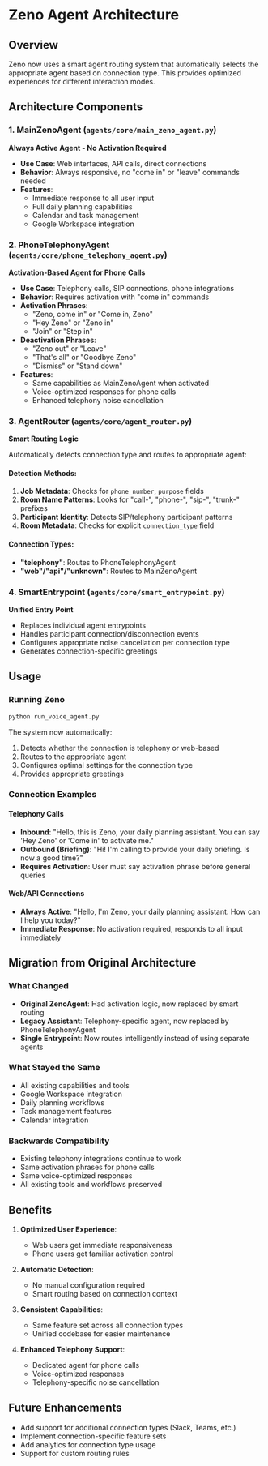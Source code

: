 # Zeno Agent Architecture

## Overview

Zeno now uses a smart agent routing system that automatically selects the appropriate agent based on connection type. This provides optimized experiences for different interaction modes.

## Architecture Components

### 1. MainZenoAgent (`agents/core/main_zeno_agent.py`)

**Always Active Agent - No Activation Required**

- **Use Case**: Web interfaces, API calls, direct connections
- **Behavior**: Always responsive, no "come in" or "leave" commands needed
- **Features**:
  - Immediate response to all user input
  - Full daily planning capabilities
  - Calendar and task management
  - Google Workspace integration

### 2. PhoneTelephonyAgent (`agents/core/phone_telephony_agent.py`)

**Activation-Based Agent for Phone Calls**

- **Use Case**: Telephony calls, SIP connections, phone integrations
- **Behavior**: Requires activation with "come in" commands
- **Activation Phrases**:
  - "Zeno, come in" or "Come in, Zeno"
  - "Hey Zeno" or "Zeno in"
  - "Join" or "Step in"
- **Deactivation Phrases**:
  - "Zeno out" or "Leave"
  - "That's all" or "Goodbye Zeno"
  - "Dismiss" or "Stand down"
- **Features**:
  - Same capabilities as MainZenoAgent when activated
  - Voice-optimized responses for phone calls
  - Enhanced telephony noise cancellation

### 3. AgentRouter (`agents/core/agent_router.py`)

**Smart Routing Logic**

Automatically detects connection type and routes to appropriate agent:

#### Detection Methods:

1. **Job Metadata**: Checks for `phone_number`, `purpose` fields
2. **Room Name Patterns**: Looks for "call-", "phone-", "sip-", "trunk-" prefixes
3. **Participant Identity**: Detects SIP/telephony participant patterns
4. **Room Metadata**: Checks for explicit `connection_type` field

#### Connection Types:

- **"telephony"**: Routes to PhoneTelephonyAgent
- **"web"/"api"/"unknown"**: Routes to MainZenoAgent

### 4. SmartEntrypoint (`agents/core/smart_entrypoint.py`)

**Unified Entry Point**

- Replaces individual agent entrypoints
- Handles participant connection/disconnection events
- Configures appropriate noise cancellation per connection type
- Generates connection-specific greetings

## Usage

### Running Zeno

```bash
python run_voice_agent.py
```

The system now automatically:

1. Detects whether the connection is telephony or web-based
2. Routes to the appropriate agent
3. Configures optimal settings for the connection type
4. Provides appropriate greetings

### Connection Examples

#### Telephony Calls

- **Inbound**: "Hello, this is Zeno, your daily planning assistant. You can say 'Hey Zeno' or 'Come in' to activate me."
- **Outbound (Briefing)**: "Hi! I'm calling to provide your daily briefing. Is now a good time?"
- **Requires Activation**: User must say activation phrase before general queries

#### Web/API Connections

- **Always Active**: "Hello, I'm Zeno, your daily planning assistant. How can I help you today?"
- **Immediate Response**: No activation required, responds to all input immediately

## Migration from Original Architecture

### What Changed

- **Original ZenoAgent**: Had activation logic, now replaced by smart routing
- **Legacy Assistant**: Telephony-specific agent, now replaced by PhoneTelephonyAgent
- **Single Entrypoint**: Now routes intelligently instead of using separate agents

### What Stayed the Same

- All existing capabilities and tools
- Google Workspace integration
- Daily planning workflows
- Task management features
- Calendar integration

### Backwards Compatibility

- Existing telephony integrations continue to work
- Same activation phrases for phone calls
- Same voice-optimized responses
- All existing tools and workflows preserved

## Benefits

1. **Optimized User Experience**:

   - Web users get immediate responsiveness
   - Phone users get familiar activation control

2. **Automatic Detection**:

   - No manual configuration required
   - Smart routing based on connection context

3. **Consistent Capabilities**:

   - Same feature set across all connection types
   - Unified codebase for easier maintenance

4. **Enhanced Telephony Support**:
   - Dedicated agent for phone calls
   - Voice-optimized responses
   - Telephony-specific noise cancellation

## Future Enhancements

- Add support for additional connection types (Slack, Teams, etc.)
- Implement connection-specific feature sets
- Add analytics for connection type usage
- Support for custom routing rules
